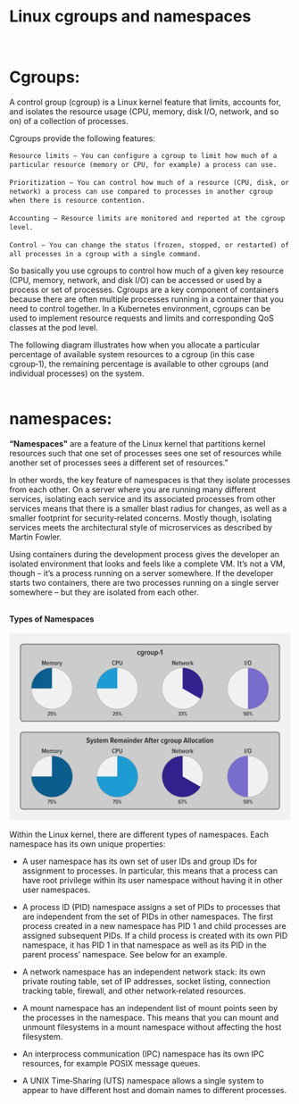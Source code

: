# Linux cgroups and namespaces
<br>

# Cgroups:

A control group (cgroup) is a Linux kernel feature that limits, accounts for, and isolates the resource usage (CPU, memory, disk I/O, network, and so on) of a collection of processes.

Cgroups provide the following features:

    Resource limits – You can configure a cgroup to limit how much of a particular resource (memory or CPU, for example) a process can use.

    Prioritization – You can control how much of a resource (CPU, disk, or network) a process can use compared to processes in another cgroup when there is resource contention.

    Accounting – Resource limits are monitored and reported at the cgroup level.

    Control – You can change the status (frozen, stopped, or restarted) of all processes in a cgroup with a single command.

So basically you use cgroups to control how much of a given key resource (CPU, memory, network, and disk I/O) can be accessed or used by a process or set of processes. Cgroups are a key component of containers because there are often multiple processes running in a container that you need to control together. In a Kubernetes environment, cgroups can be used to implement resource requests and limits and corresponding QoS classes at the pod level.

The following diagram illustrates how when you allocate a particular percentage of available system resources to a cgroup (in this case cgroup‑1), the remaining percentage is available to other cgroups (and individual processes) on the system.<br><br>

#   namespaces:

<b>“Namespaces"</b> are a feature of the Linux kernel that partitions kernel resources such that one set of processes sees one set of resources while another set of processes sees a different set of resources.”

In other words, the key feature of namespaces is that they isolate processes from each other. On a server where you are running many different services, isolating each service and its associated processes from other services means that there is a smaller blast radius for changes, as well as a smaller footprint for security‑related concerns. Mostly though, isolating services meets the architectural style of microservices as described by Martin Fowler.

Using containers during the development process gives the developer an isolated environment that looks and feels like a complete VM. It’s not a VM, though – it’s a process running on a server somewhere. If the developer starts two containers, there are two processes running on a single server somewhere – but they are isolated from each other.<br><br>

<b>Types of Namespaces</b><br><br>
![Namespaces-cgroups_resources-limits.svg](/assets/images/Namespaces-cgroups_resource-limits.svg)

Within the Linux kernel, there are different types of namespaces. Each namespace has its own unique properties:
<br>

+ A user namespace has its own set of user IDs and group IDs for assignment to processes. In particular, this means that a process can have root privilege within its user namespace without having it in other user namespaces.<br>

+ A process ID (PID) namespace assigns a set of PIDs to processes that are independent from the set of PIDs in other namespaces. The first process created in a new namespace has PID 1 and child processes are assigned subsequent PIDs. If a child process is created with its own PID namespace, it has PID 1 in that namespace as well as its PID in the parent process’ namespace. See below for an example.


+ A network namespace has an independent network   stack: its own private routing table, set of IP addresses, socket listing, connection tracking table, firewall, and other network‑related resources.

+ A mount namespace has an independent list of mount points seen by the processes in the namespace. This means that you can mount and unmount filesystems in a mount namespace without affecting the host filesystem.


+ An interprocess communication (IPC) namespace   has its own IPC resources, for example POSIX message queues.
    
+ A UNIX Time‑Sharing (UTS) namespace allows a single system to appear to have different host and domain names to different processes.
